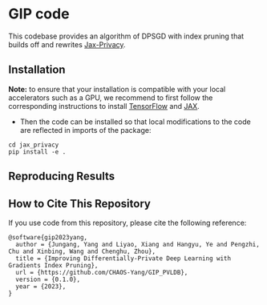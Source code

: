 # GIP code 

This codebase provides an algorithm of DPSGD with index pruning that builds off and rewrites [Jax-Privacy](https://github.com/deepmind/jax_privacy).

## Installation<a id="installation"></a>

**Note:** to ensure that your installation is compatible with your local
accelerators such as a GPU, we recommend to first follow the corresponding
instructions to install [TensorFlow](https://github.com/tensorflow/tensorflow#install)
and [JAX](https://github.com/google/jax#installation).

* Then the code can be installed so that local modifications to the code are
reflected in imports of the package:

```
cd jax_privacy
pip install -e .
```

## Reproducing Results<a id="reproducing-results"></a>

## How to Cite This Repository <a id="citing"></a>
If you use code from this repository, please cite the following reference:

```
@software{gip2023yang,
  author = {Jungang, Yang and Liyao, Xiang and Hangyu, Ye and Pengzhi, Chu and Xinbing, Wang and Chenghu, Zhou},
  title = {Improving Differentially-Private Deep Learning with Gradients Index Pruning},
  url = {https://github.com/CHAOS-Yang/GIP_PVLDB},
  version = {0.1.0},
  year = {2023},
}
```

